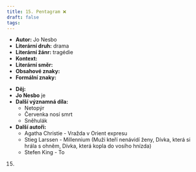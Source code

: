 ```yaml
---
title: 15. Pentagram ❌
draft: false
tags:
---
```

 - **Autor:** Jo Nesbo
- **Literární druh:** drama
- **Literární žánr:** tragédie
- **Kontext:**
- **Literární směr:**
- **Obsahové znaky:**
- **Formální znaky:**
* **Děj:**
* **Jo Nesbo** je
* **Další významná díla:** 
	* Netopýr
	* Červenka nosí smrt
	* Sněhulák
* **Další autoři:** 
	* Agatha Christie - Vražda v Orient expresu
	* Stieg Larssen - Millennium (Muži kteří nenávidí ženy, Dívka, která si hrála s ohněm, Dívka, která kopla do vosího hnízda)
	* Stefen King - To

15.